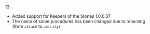 13:
- Added support for Keepers of the Stones 1.0.0.37
- The name of some procedures has been changed due to renaming (from ``attack`` to ``ability``)